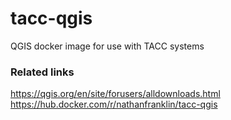 # tacc-qgis

QGIS docker image for use with TACC systems

### Related links

https://qgis.org/en/site/forusers/alldownloads.html
https://hub.docker.com/r/nathanfranklin/tacc-qgis
